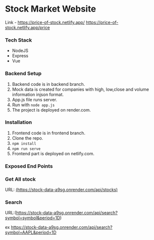 # Stock Market Website
Link - https://price-of-stock.netlify.app/
https://price-of-stock.netlify.app/price
### Tech Stack
* NodeJS
* Express
* Vue

### Backend Setup
1) Backend code is in backend branch.
2) Mock data is created for companies with high, low,close and volume information injson format.
3) App.js file runs server.
4) Run with `node app.js`
5) The project is deployed on render.com.

### Installation
1)  Frontend code is in frontend branch.
2)  Clone the repo.
3) `npm install`
4) `npm run serve`
5)  Frontend part is deployed on netlify.com.

### Exposed End Points
### Get All stock
URL: [(https://stock-data-a9sg.onrender.com/api/stocks) ](https://stock-data-a9sg.onrender.com/api/stocks)   

### Search
URL:(https://stock-data-a9sg.onrender.com/api/search?symbol=symbol&period=1D)

 ex https://stock-data-a9sg.onrender.com/api/search?symbol=AAPL&period=1D


